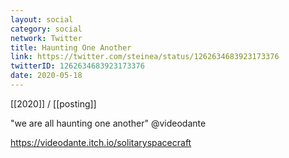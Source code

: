 ```yaml
---
layout: social
category: social
network: Twitter
title: Haunting One Another
link: https://twitter.com/steinea/status/1262634683923173376
twitterID: 1262634683923173376
date: 2020-05-18
---
```


[[2020]] / [[posting]]

"we are all haunting one another" @videodante

<https://videodante.itch.io/solitaryspacecraft>
